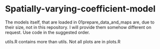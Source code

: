 # Spatially-varying-coefficient-model

The models itself, that are loaded in 01prepare_data_and_maps are, due to their size, not in this repository. I will provide them somehow different on request.
Use code in the suggested order.

utils.R contains more than utils.
Not all plots are in plots.R

